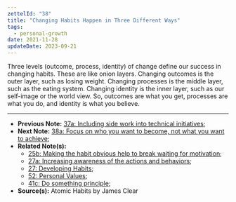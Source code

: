 ```yaml
---
zettelId: "38"
title: "Changing Habits Happen in Three Different Ways"
tags:
  - personal-growth
date: 2021-11-28
updateDate: 2023-09-21
---
```


Three levels (outcome, process, identity) of change define our success in changing habits. These are like onion layers. Changing outcomes is the outer layer, such as losing weight. Changing processes is the middle layer, such as the eating system. Changing identity is the inner layer, such as our self-image or the world view. So, outcomes are what you get, processes are what you do, and identity is what you believe.

---

- **Previous Note:** [37a: Including side work into technical initiatives](/notes/37a/);
- **Next Note:** [38a: Focus on who you want to become, not what you want to achieve](/notes/38a/);
- **Related Note(s):**
  - [25b: Making the habit obvious help to break waiting for motivation](/notes/25b/);
  - [27a: Increasing awareness of the actions and behaviors](/notes/27a/);
  - [27: Developing Habits](/notes/27/);
  - [52: Personal Values](/notes/52/);
  - [41c: Do something principle](/notes/41c/);
- **Source(s):** Atomic Habits by James Clear
